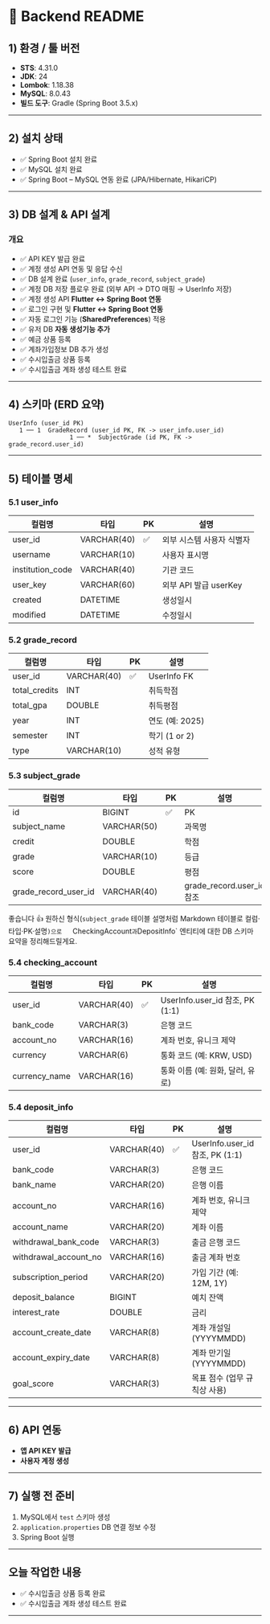 # 📌 Backend README

## 1) 환경 / 툴 버전

* **STS**: 4.31.0
* **JDK**: 24
* **Lombok**: 1.18.38
* **MySQL**: 8.0.43
* **빌드 도구**: Gradle (Spring Boot 3.5.x)

---

## 2) 설치 상태

* ✅ Spring Boot 설치 완료
* ✅ MySQL 설치 완료
* ✅ Spring Boot – MySQL 연동 완료 (JPA/Hibernate, HikariCP)

---

## 3) DB 설계 & API 설계

### 개요

* ✅ API KEY 발급 완료
* ✅ 계정 생성 API 연동 및 응답 수신
* ✅ DB 설계 완료 (`user_info`, `grade_record`, `subject_grade`)
* ✅ 계정 DB 저장 플로우 완료 (외부 API → DTO 매핑 → UserInfo 저장)
* ✅ 계정 생성 API **Flutter ↔ Spring Boot 연동**
* ✅ 로그인 구현 및 **Flutter ↔ Spring Boot 연동**
* ✅ 자동 로그인 기능 (**SharedPreferences**) 적용
* ✅ 유저 DB **자동 생성기능 추가**
* ✅ 예금 상품 등록
* ✅ 계좌가입정보 DB 추가 생성
* ✅ 수시입출금 상품 등록
* ✅ 수시입출금 계좌 생성 테스트 완료

---

## 4) 스키마 (ERD 요약)

```
UserInfo (user_id PK)
   1 ── 1  GradeRecord (user_id PK, FK -> user_info.user_id)
                 1 ── *  SubjectGrade (id PK, FK -> grade_record.user_id)
```

---

## 5) 테이블 명세

### 5.1 user\_info

| 컬럼명               | 타입          | PK | 설명                |
| ----------------- | ----------- | -- | ----------------- |
| user\_id          | VARCHAR(40) | ✅  | 외부 시스템 사용자 식별자    |
| username          | VARCHAR(10) |    | 사용자 표시명           |
| institution\_code | VARCHAR(40) |    | 기관 코드             |
| user\_key         | VARCHAR(60) |    | 외부 API 발급 userKey |
| created           | DATETIME    |    | 생성일시              |
| modified          | DATETIME    |    | 수정일시              |

### 5.2 grade\_record

| 컬럼명            | 타입          | PK | 설명           |
| -------------- | ----------- | -- | ------------ |
| user\_id       | VARCHAR(40) | ✅  | UserInfo FK  |
| total\_credits | INT         |    | 취득학점         |
| total\_gpa     | DOUBLE      |    | 취득평점         |
| year           | INT         |    | 연도 (예: 2025) |
| semester       | INT         |    | 학기 (1 or 2)  |
| type           | VARCHAR(10) |    | 성적 유형        |

### 5.3 subject\_grade

| 컬럼명                     | 타입          | PK | 설명                        |
| ----------------------- | ----------- | -- | ------------------------- |
| id                      | BIGINT      | ✅  | PK                        |
| subject\_name           | VARCHAR(50) |    | 과목명                       |
| credit                  | DOUBLE      |    | 학점                        |
| grade                   | VARCHAR(10) |    | 등급                        |
| score                   | DOUBLE      |    | 평점                        |
| grade\_record\_user\_id | VARCHAR(40) |    | grade\_record.user\_id 참조 |

좋습니다 👍 원하신 형식(`subject_grade` 테이블 설명처럼 Markdown 테이블로 컬럼·타입·PK·설명`)으로  
`CheckingAccount`과`DepositInfo\` 엔티티에 대한 DB 스키마 요약을 정리해드릴게요.

### 5.4 checking\_account

| 컬럼명            | 타입          | PK | 설명                             |
| -------------- | ----------- | -- | ------------------------------ |
| user\_id       | VARCHAR(40) | ✅  | UserInfo.user\_id 참조, PK (1:1) |
| bank\_code     | VARCHAR(3)  |    | 은행 코드                          |
| account\_no    | VARCHAR(16) |    | 계좌 번호, 유니크 제약                  |
| currency       | VARCHAR(6)  |    | 통화 코드 (예: KRW, USD)            |
| currency\_name | VARCHAR(16) |    | 통화 이름 (예: 원화, 달러, 유로)          |

### 5.4 deposit\_info

| 컬럼명                     | 타입          | PK | 설명                             |
| ----------------------- | ----------- | -- | ------------------------------ |
| user\_id                | VARCHAR(40) | ✅  | UserInfo.user\_id 참조, PK (1:1) |
| bank\_code              | VARCHAR(3)  |    | 은행 코드                          |
| bank\_name              | VARCHAR(20) |    | 은행 이름                          |
| account\_no             | VARCHAR(16) |    | 계좌 번호, 유니크 제약                  |
| account\_name           | VARCHAR(20) |    | 계좌 이름                          |
| withdrawal\_bank\_code  | VARCHAR(3)  |    | 출금 은행 코드                       |
| withdrawal\_account\_no | VARCHAR(16) |    | 출금 계좌 번호                       |
| subscription\_period    | VARCHAR(20) |    | 가입 기간 (예: 12M, 1Y)             |
| deposit\_balance        | BIGINT      |    | 예치 잔액                          |
| interest\_rate          | DOUBLE      |    | 금리                             |
| account\_create\_date   | VARCHAR(8)  |    | 계좌 개설일 (YYYYMMDD)              |
| account\_expiry\_date   | VARCHAR(8)  |    | 계좌 만기일 (YYYYMMDD)              |
| goal\_score             | VARCHAR(3)  |    | 목표 점수 (업무 규칙상 사용)              |

---

## 6) API 연동

* **앱 API KEY 발급**
* **사용자 계정 생성**

---

## 7) 실행 전 준비

1. MySQL에서 `test` 스키마 생성
2. `application.properties` DB 연결 정보 수정
3. Spring Boot 실행

---

## 오늘 작업한 내용

* ✅ 수시입출금 상품 등록 완료
* ✅ 수시입출금 계좌 생성 테스트 완료

---
